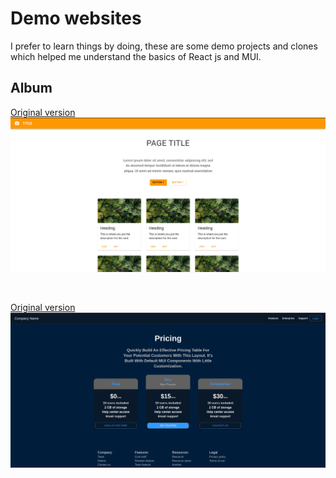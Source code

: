 # Demo websites
I prefer to learn things by doing, these are some demo projects and clones which helped me understand the basics of React js and MUI.
<br/>



## Album
<a href="https://mui.com/material-ui/getting-started/templates/album/">Original version</a>
<img src="../Img/album_demo_1.png" width="800">

<br/>

<a href="https://mui.com/material-ui/getting-started/templates/pricing/">Original version</a>
<img src="../Img/pricing_demo_1.png" width="800">

